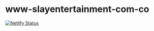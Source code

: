 # www-slayentertainment-com-co
[![Netlify Status](https://api.netlify.com/api/v1/badges/213bcb77-2e0e-4832-8299-24b82e21b9c4/deploy-status)](https://app.netlify.com/sites/www-slayentertainment-com-co/deploys)
